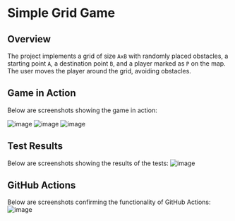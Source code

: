 # Simple Grid Game

## Overview
The project implements a grid of size `AxB` with randomly placed obstacles, a starting point `A`, a destination point `B`, and a player marked as `P` on the map. The user moves the player around the grid, avoiding obstacles.

## Game in Action
Below are screenshots showing the game in action:

![image](https://github.com/user-attachments/assets/5e2f2012-d5c0-4b3a-b3a9-249118ffaac2)
![image](https://github.com/user-attachments/assets/cb63ba47-fbfb-42b8-83ee-3f82bfbee9a8)
![image](https://github.com/user-attachments/assets/d6f313ea-1b74-4175-9c5f-b23a36cfa553)

## Test Results
Below are screenshots showing the results of the tests:
![image](https://github.com/user-attachments/assets/e43efeb5-927b-4cc8-ae79-0e96bc7ef215)


## GitHub Actions
Below are screenshots confirming the functionality of GitHub Actions:
![image](https://github.com/user-attachments/assets/e3b0466a-ffdf-435b-91bb-4565f578ce50)

